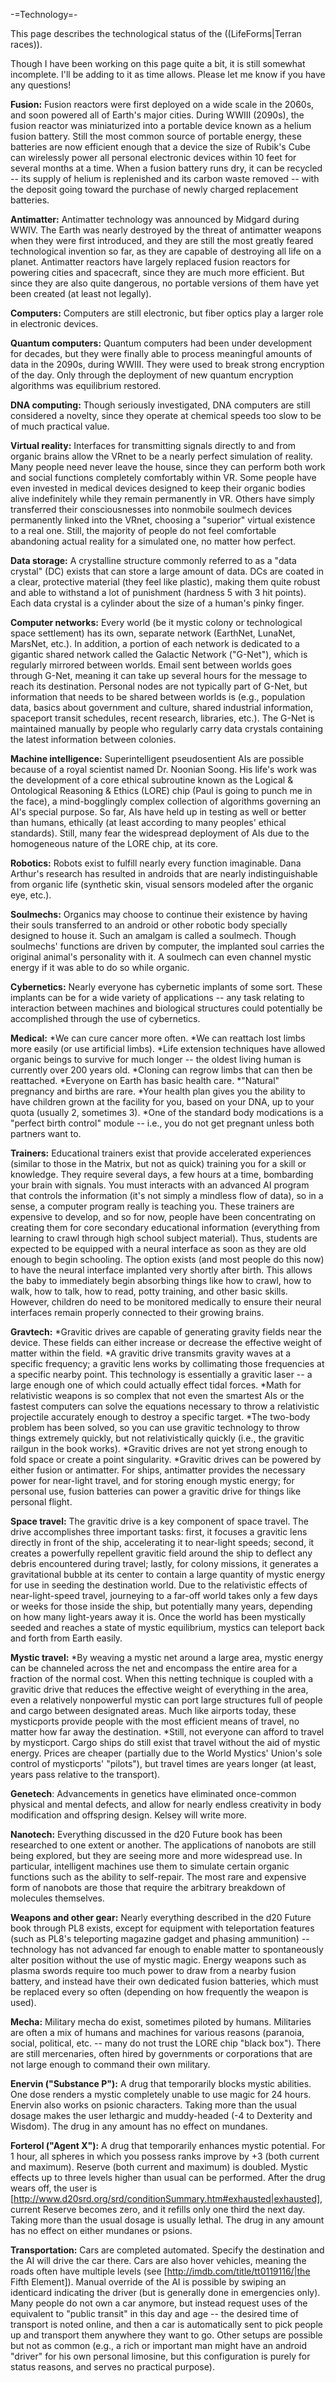 -=Technology=-

This page describes the technological status of the ((LifeForms|Terran races)).

Though I have been working on this page quite a bit, it is still somewhat incomplete. I'll be adding to it as time allows. Please let me know if you have any questions!

__Fusion:__ Fusion reactors were first deployed on a wide scale in the 2060s, and soon powered all of Earth's major cities. During WWIII (2090s), the fusion reactor was miniaturized into a portable device known as a helium fusion battery. Still the most common source of portable energy, these batteries are now efficient enough that a device the size of Rubik's Cube can wirelessly power all personal electronic devices within 10 feet for several months at a time. When a fusion battery runs dry, it can be recycled -- its supply of helium is replenished and its carbon waste removed -- with the deposit going toward the purchase of newly charged replacement batteries.

__Antimatter:__ Antimatter technology was announced by Midgard during WWIV. The Earth was nearly destroyed by the threat of antimatter weapons when they were first introduced, and they are still the most greatly feared technological invention so far, as they are capable of destroying all life on a planet. Antimatter reactors have largely replaced fusion reactors for powering cities and spacecraft, since they are much more efficient. But since they are also quite dangerous, no portable versions of them have yet been created (at least not legally).

__Computers:__ Computers are still electronic, but fiber optics play a larger role in electronic devices.

__Quantum computers:__ Quantum computers had been under development for decades, but they were finally able to process meaningful amounts of data in the 2090s, during WWIII. They were used to break strong encryption of the day. Only through the deployment of new quantum encryption algorithms was equilibrium restored.

__DNA computing:__ Though seriously investigated, DNA computers are still considered a novelty, since they operate at chemical speeds too slow to be of much practical value.

__Virtual reality:__ Interfaces for transmitting signals directly to and from organic brains allow the VRnet to be a nearly perfect simulation of reality. Many people need never leave the house, since they can perform both work and social functions completely comfortably within VR. Some people have even invested in medical devices designed to keep their organic bodies alive indefinitely while they remain permanently in VR. Others have simply transferred their consciousnesses into nonmobile soulmech devices permanently linked into the VRnet, choosing a &quot;superior&quot; virtual existence to a real one. Still, the majority of people do not feel comfortable abandoning actual reality for a simulated one, no matter how perfect.

__Data storage:__ A crystalline structure commonly referred to as a &quot;data crystal&quot; (DC) exists that can store a large amount of data. DCs are coated in a clear, protective material (they feel like plastic), making them quite robust and able to withstand a lot of punishment (hardness 5 with 3 hit points). Each data crystal is a cylinder about the size of a human's pinky finger.

__Computer networks:__ Every world (be it mystic colony or technological space settlement) has its own, separate network (EarthNet, LunaNet, MarsNet, etc.). In addition, a portion of each network is dedicated to a gigantic shared network called the Galactic Network (&quot;G-Net&quot;), which is regularly mirrored between worlds. Email sent between worlds goes through G-Net, meaning it can take up several hours for the message to reach its destination. Personal nodes are not typically part of G-Net, but information that needs to be shared between worlds is (e.g., population data, basics about government and culture, shared industrial information, spaceport transit schedules, recent research, libraries, etc.). The G-Net is maintained manually by people who regularly carry data crystals containing the latest information between colonies.

__Machine intelligence:__ Superintelligent pseudosentient AIs are possible because of a royal scientist named Dr. Noonian Soong. His life's work was the development of a core ethical subroutine known as the Logical &amp; Ontological Reasoning &amp; Ethics (LORE) chip (Paul is going to punch me in the face), a mind-bogglingly complex collection of algorithms governing an AI's special purpose. So far, AIs have held up in testing as well or better than humans, ethically (at least according to many peoples' ethical standards). Still, many fear the widespread deployment of AIs due to the homogeneous nature of the LORE chip, at its core.

__Robotics:__ Robots exist to fulfill nearly every function imaginable. Dana Arthur's research has resulted in androids that are nearly indistinguishable from organic life (synthetic skin, visual sensors modeled after the organic eye, etc.).

__Soulmechs:__ Organics may choose to continue their existence by having their souls transferred to an android or other robotic body specially designed to house it. Such an amalgam is called a soulmech. Though soulmechs' functions are driven by computer, the implanted soul carries the original animal's personality with it. A soulmech can even channel mystic energy if it was able to do so while organic.

__Cybernetics:__ Nearly everyone has cybernetic implants of some sort. These implants can be for a wide variety of applications -- any task relating to interaction between machines and biological structures could potentially be accomplished through the use of cybernetics.

__Medical:__
*We can cure cancer more often.
*We can reattach lost limbs more easily (or use artificial limbs).
*Life extension techniques have allowed organic beings to survive for much longer -- the oldest living human is currently over 200 years old.
*Cloning can regrow limbs that can then be reattached.
*Everyone on Earth has basic health care.
*&quot;Natural&quot; pregnancy and births are rare.
*Your health plan gives you the ability to have children grown at the facility for you, based on your DNA, up to your quota (usually 2, sometimes 3).
*One of the standard body modications is a &quot;perfect birth control&quot; module -- i.e., you do not get pregnant unless both partners want to.

__Trainers:__ Educational trainers exist that provide accelerated experiences (similar to those in the Matrix, but not as quick) training you for a skill or knowledge. They require several days, a few hours at a time, bombarding your brain with signals. You must interacts with an advanced AI program that controls the information (it's not simply a mindless flow of data), so in a sense, a computer program really is teaching you. These trainers are expensive to develop, and so for now, people have been concentrating on creating them for core secondary educational information (everything from learning to crawl through high school subject material). Thus, students are expected to be equipped with a neural interface as soon as they are old enough to begin schooling. The option exists (and most people do this now) to have the neural interface implanted very shortly after birth. This allows the baby to immediately begin absorbing things like how to crawl, how to walk, how to talk, how to read, potty training, and other basic skills. However, children do need to be monitored medically to ensure their neural interfaces remain properly connected to their growing brains.

__Gravtech:__
*Gravitic drives are capable of generating gravity fields near the device. These fields can either increase or decrease the effective weight of matter within the field.
*A gravitic drive transmits gravity waves at a specific frequency; a gravitic lens works by collimating those frequencies at a specific nearby point. This technology is essentially a gravitic laser -- a large enough one of which could actually effect tidal forces.
*Math for relativistic weapons is so complex that not even the smartest AIs or the fastest computers can solve the equations necessary to throw a relativistic projectile accurately enough to destroy a specific target.
*The two-body problem has been solved, so you can use gravitic technology to throw things extremely quickly, but not relativistically quickly (i.e., the gravitic railgun in the book works).
*Gravitic drives are not yet strong enough to fold space or create a point singularity.
*Gravitic drives can be powered by either fusion or antimatter. For ships, antimatter provides the necessary power for near-light travel, and for storing enough mystic energy; for personal use, fusion batteries can power a gravitic drive for things like personal flight.

__Space travel:__ The gravitic drive is a key component of space travel. The drive accomplishes three important tasks: first, it focuses a gravitic lens directly in front of the ship, accelerating it to near-light speeds; second, it creates a powerfully repellent gravitic field around the ship to deflect any debris encountered during travel; lastly, for colony missions, it generates a gravitational bubble at its center to contain a large quantity of mystic energy for use in seeding the destination world. Due to the relativistic effects of near-light-speed travel, journeying to a far-off world takes only a few days or weeks for those inside the ship, but potentially many years, depending on how many light-years away it is. Once the world has been mystically seeded and reaches a state of mystic equilibrium, mystics can teleport back and forth from Earth easily.

__Mystic travel:__
*By weaving a mystic net around a large area, mystic energy can be channeled across the net and encompass the entire area for a fraction of the normal cost. When this netting technique is coupled with a gravitic drive that reduces the effective weight of everything in the area, even a relatively nonpowerful mystic can port large structures full of people and cargo between designated areas. Much like airports today, these mysticports provide people with the most efficient means of travel, no matter how far away the destination.
*Still, not everyone can afford to travel by mysticport. Cargo ships do still exist that travel without the aid of mystic energy. Prices are cheaper (partially due to the World Mystics' Union's sole control of mysticports' &quot;pilots&quot;), but travel times are years longer (at least, years pass relative to the transport).

__Genetech__: Advancements in genetics have eliminated once-common physical and mental defects, and allow for nearly endless creativity in body modification and offspring design. Kelsey will write more.

__Nanotech:__ Everything discussed in the d20 Future book has been researched to one extent or another. The applications of nanobots are still being explored, but they are seeing more and more widespread use. In particular, intelligent machines use them to simulate certain organic functions such as the ability to self-repair. The most rare and expensive form of nanobots are those that require the arbitrary breakdown of molecules themselves.

__Weapons and other gear:__ Nearly everything described in the d20 Future book through PL8 exists, except for equipment with teleportation features (such as PL8's teleporting magazine gadget and phasing ammunition) -- technology has not advanced far enough to enable matter to spontaneously alter position without the use of mystic magic. Energy weapons such as plasma swords require too much power to draw from a nearby fusion battery, and instead have their own dedicated fusion batteries, which must be replaced every so often (depending on how frequently the weapon is used).

__Mecha:__ Military mecha do exist, sometimes piloted by humans. Militaries are often a mix of humans and machines for various reasons (paranoia, social, political, etc. -- many do not trust the LORE chip &quot;black box&quot;). There are still mercenaries, often hired by governments or corporations that are not large enough to command their own military.

__Enervin (&quot;Substance P&quot;):__ A drug that temporarily blocks mystic abilities. One dose renders a mystic completely unable to use magic for 24 hours. Enervin also works on psionic characters. Taking more than the usual dosage makes the user lethargic and muddy-headed (-4 to Dexterity and Wisdom). The drug in any amount has no effect on mundanes.

__Forterol (&quot;Agent X&quot;):__ A drug that temporarily enhances mystic potential. For 1 hour, all spheres in which you possess ranks improve by +3 (both current and maximum). Reserve (both current and maximum) is doubled. Mystic effects up to three levels higher than usual can be performed. After the drug wears off, the user is [http://www.d20srd.org/srd/conditionSummary.htm#exhausted|exhausted], current Reserve becomes zero, and it refills only one third the next day. Taking more than the usual dosage is usually lethal. The drug in any amount has no effect on either mundanes or psions.

__Transportation:__ Cars are completed automated. Specify the destination and the AI will drive the car there. Cars are also hover vehicles, meaning the roads often have multiple levels (see [http://imdb.com/title/tt0119116/|the Fifth Element]). Manual override of the AI is possible by swiping an identicard indicating the driver (but is generally done in emergencies only). Many people do not own a car anymore, but instead request uses of the equivalent to &quot;public transit&quot; in this day and age -- the desired time of transport is noted online, and then a car is automatically sent to pick people up and transport them anywhere they want to go. Other setups are possible but not as common (e.g., a rich or important man might have an android &quot;driver&quot; for his own personal limosine, but this configuration is purely for status reasons, and serves no practical purpose).
